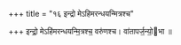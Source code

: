 +++
title = "१६ इन्द्रो मेऽहिमरन्धयन्मित्रश्च"

+++
इन्द्रो॒ मेऽहि॑मरन्धयन्मि॒त्रश्च॒ वरु॑णश्च। वा॑तापर्ज॒न्यो॒भा ॥